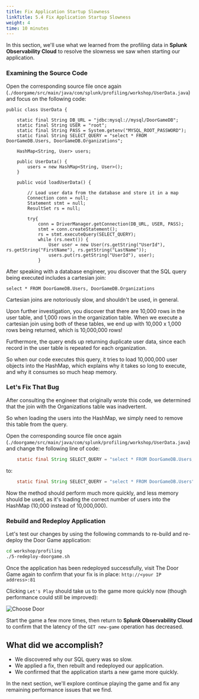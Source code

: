 ```yaml
---
title: Fix Application Startup Slowness
linkTitle: 5.4 Fix Application Startup Slowness
weight: 4
time: 10 minutes
---
```


In this section, we'll use what we learned from the profiling data in **Splunk Observability Cloud** to resolve the slowness we saw when starting our application. 

### Examining the Source Code

Open the corresponding source file once again (`./doorgame/src/main/java/com/splunk/profiling/workshop/UserData.java`) and focus on the following code:

````
public class UserData {

    static final String DB_URL = "jdbc:mysql://mysql/DoorGameDB";
    static final String USER = "root";
    static final String PASS = System.getenv("MYSQL_ROOT_PASSWORD");
    static final String SELECT_QUERY = "select * FROM DoorGameDB.Users, DoorGameDB.Organizations";

    HashMap<String, User> users;

    public UserData() {
        users = new HashMap<String, User>();
    }

    public void loadUserData() {

        // Load user data from the database and store it in a map
        Connection conn = null;
        Statement stmt = null;
        ResultSet rs = null;

        try{
            conn = DriverManager.getConnection(DB_URL, USER, PASS);
            stmt = conn.createStatement();
            rs = stmt.executeQuery(SELECT_QUERY);
            while (rs.next()) {
                User user = new User(rs.getString("UserId"), rs.getString("FirstName"), rs.getString("LastName"));
                users.put(rs.getString("UserId"), user);
            }
````

After speaking with a database engineer, you discover that the SQL query being executed includes a cartesian join: 

````
select * FROM DoorGameDB.Users, DoorGameDB.Organizations
````

Cartesian joins are notoriously slow, and shouldn't be used, in general.  

Upon further investigation, you discover that there are 10,000 rows in the user table, and 1,000 rows in the organization table. When we execute a cartesian join using both of these tables, we end up with 10,000 x 1,000 rows being returned, which is 10,000,000 rows! 

Furthermore, the query ends up returning duplicate user data, since each record in the user table is repeated for each organization. 

So when our code executes this query, it tries to load 10,000,000 user objects into the HashMap, which explains why it takes so long to execute, and why it consumes so much heap memory.

### Let's Fix That Bug

After consulting the engineer that originally wrote this code, we determined that the join with the Organizations table was inadvertent. 

So when loading the users into the HashMap, we simply need to remove this table from the query. 

Open the corresponding source file once again (`./doorgame/src/main/java/com/splunk/profiling/workshop/UserData.java`) and change the following line of code: 

``` java
    static final String SELECT_QUERY = "select * FROM DoorGameDB.Users, DoorGameDB.Organizations";
```

to: 

``` java
    static final String SELECT_QUERY = "select * FROM DoorGameDB.Users";
```

Now the method should perform much more quickly, and less memory should be used, as it's loading the correct number of users into the HashMap (10,000 instead of 10,000,000). 

### Rebuild and Redeploy Application

Let's test our changes by using the following commands to re-build and re-deploy the Door Game application: 

``` bash
cd workshop/profiling
./5-redeploy-doorgame.sh
```

Once the application has been redeployed successfully, visit The Door Game again to confirm that your fix is in place:
`http://<your IP address>:81`

Clicking `Let's Play` should take us to the game more quickly now (though performance could still be improved):   

![Choose Door](../images/door_game_choose_door.png)

Start the game a few more times, then return to **Splunk Observability Cloud** to confirm that the latency of the `GET new-game` operation has decreased. 

## What did we accomplish?

* We discovered why our SQL query was so slow. 
* We applied a fix, then rebuilt and redeployed our application. 
* We confirmed that the application starts a new game more quickly.  

In the next section, we'll explore continue playing the game and fix any remaining performance issues that we find. 